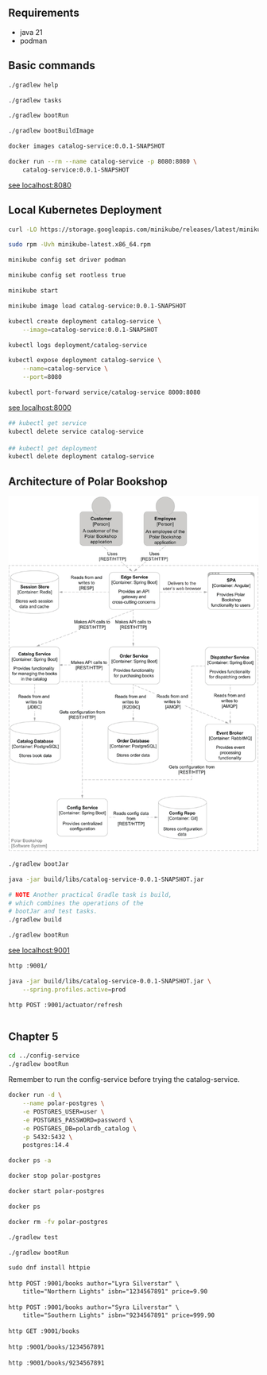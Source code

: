 ## Requirements

- java 21
- podman

## Basic commands

```bash
./gradlew help
```

```bash
./gradlew tasks
```

```bash
./gradlew bootRun
```

```bash
./gradlew bootBuildImage
```

```bash
docker images catalog-service:0.0.1-SNAPSHOT
```

```bash
docker run --rm --name catalog-service -p 8080:8080 \
    catalog-service:0.0.1-SNAPSHOT
```
[see localhost:8080](http://localhost:8080/)

## Local Kubernetes Deployment

```bash
curl -LO https://storage.googleapis.com/minikube/releases/latest/minikube-latest.x86_64.rpm
```
```bash
sudo rpm -Uvh minikube-latest.x86_64.rpm
```
```bash
minikube config set driver podman
```
```bash
minikube config set rootless true
```
```bash
minikube start
```
```bash
minikube image load catalog-service:0.0.1-SNAPSHOT
```
```bash
kubectl create deployment catalog-service \
    --image=catalog-service:0.0.1-SNAPSHOT
```
```bash
kubectl logs deployment/catalog-service
```
```bash
kubectl expose deployment catalog-service \
    --name=catalog-service \
    --port=8080
```
```bash
kubectl port-forward service/catalog-service 8000:8080
```
[see localhost:8000](http://localhost:8000/)

```bash
## kubectl get service
kubectl delete service catalog-service

## kubectl get deployment
kubectl delete deployment catalog-service
```

## Architecture of Polar Bookshop

![Architecture of Polar Bookshop](./images/fig-2.14-architecture-Polar_Bookshop.png "qwe")

```bash
./gradlew bootJar
```
```bash
java -jar build/libs/catalog-service-0.0.1-SNAPSHOT.jar
```
```bash
# NOTE Another practical Gradle task is build, 
# which combines the operations of the 
# bootJar and test tasks.
./gradlew build
```
```bash
./gradlew bootRun
```
[see localhost:9001](http://localhost:9001/)

```bash
http :9001/
```
```bash
java -jar build/libs/catalog-service-0.0.1-SNAPSHOT.jar \
    --spring.profiles.active=prod
```
```bash
http POST :9001/actuator/refresh
```
```bash

```

## Chapter 5

```bash
cd ../config-service
./gradlew bootRun
```
Remember to run the config-service before trying the catalog-service.

```bash
docker run -d \
    --name polar-postgres \
    -e POSTGRES_USER=user \
    -e POSTGRES_PASSWORD=password \
    -e POSTGRES_DB=polardb_catalog \
    -p 5432:5432 \
    postgres:14.4
```

```bash
docker ps -a
```

```bash
docker stop polar-postgres
```

```bash
docker start polar-postgres
```

```bash
docker ps
```

```bash
docker rm -fv polar-postgres
```

```bash
./gradlew test
```

```bash
./gradlew bootRun
```

```
sudo dnf install httpie

http POST :9001/books author="Lyra Silverstar" \
    title="Northern Lights" isbn="1234567891" price=9.90

http POST :9001/books author="Syra Lilverstar" \
    title="Southern Lights" isbn="9234567891" price=999.90

http GET :9001/books

http :9001/books/1234567891

http :9001/books/9234567891
```
